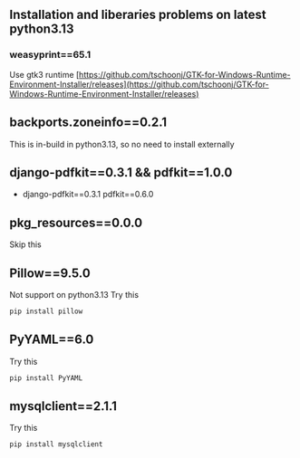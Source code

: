 ## Installation and liberaries problems on latest python3.13 
### weasyprint==65.1
Use gtk3 runtime 
[https://github.com/tschoonj/GTK-for-Windows-Runtime-Environment-Installer/releases](https://github.com/tschoonj/GTK-for-Windows-Runtime-Environment-Installer/releases)

## backports.zoneinfo==0.2.1
This is in-build in python3.13, so no need to install externally

## django-pdfkit==0.3.1 && pdfkit==1.0.0
* django-pdfkit==0.3.1 pdfkit==0.6.0

## pkg_resources==0.0.0
Skip this 

## Pillow==9.5.0
Not support on python3.13
Try this 
```bash
pip install pillow
```

## PyYAML==6.0
Try this 
```bash
pip install PyYAML
```
## mysqlclient==2.1.1
Try this 
```bash
pip install mysqlclient
```
